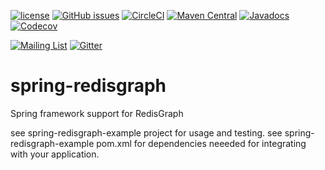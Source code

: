 [![license](https://img.shields.io/github/license/RedisGraph/spring-redisgraph.svg)](https://github.com/RedisGraph/spring-redisgraph/blob/master/LICENSE)
[![GitHub issues](https://img.shields.io/github/release/RedisGraph/spring-redisgraph.svg)](https://github.com/RedisGraph/spring-redisgraph/releases/latest)
[![CircleCI](https://circleci.com/gh/RedisGraph/spring-redisgraph/tree/master.svg?style=svg)](https://circleci.com/gh/RedisGraph/spring-redisgraph/tree/master)
[![Maven Central](https://maven-badges.herokuapp.com/maven-central/com.redislabs/spring-redisgraph/badge.svg)](https://maven-badges.herokuapp.com/maven-central/com.redislabs/spring-redisgraph)
[![Javadocs](https://www.javadoc.io/badge/com.redislabs/spring-redisgraph.svg)](https://www.javadoc.io/doc/com.redislabs/spring-redisgraph)
[![Codecov](https://codecov.io/gh/RedisGraph/spring-redisgraph/branch/master/graph/badge.svg)](https://codecov.io/gh/RedisGraph/spring-redisgraph)

[![Mailing List](https://img.shields.io/badge/Mailing%20List-RedisGraph-blue)](https://groups.google.com/forum/#!forum/redisgraph)
[![Gitter](https://badges.gitter.im/RedisLabs/RedisGraph.svg)](https://gitter.im/RedisLabs/RedisGraph?utm_source=badge&utm_medium=badge&utm_campaign=pr-badge)

# spring-redisgraph
Spring framework support for RedisGraph

see spring-redisgraph-example project for usage and testing.
see spring-redisgraph-example pom.xml for dependencies neeeded for integrating with your application.
